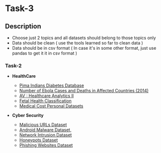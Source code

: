 # Task-3


## Description

- Choose just 2 topics and all datasets should belong to those topics only 
- Data should be clean ( use the tools learned so far to clean data ) 
- Data should be in csv format ( In case it's in some other format, just use pandas to get it it in csv format ) 


### Task-2

- <strong>HealthCare</strong>
  - [Pima Indians Diabetes Database](https://www.kaggle.com/uciml/pima-indians-diabetes-database)
  - [Number of Ebola Cases and Deaths in Affected Countries (2014)](https://data.humdata.org/dataset/ebola-cases-2014)
  - [AV : Healthcare Analytics II](https://www.kaggle.com/nehaprabhavalkar/av-healthcare-analytics-ii)
  - [Fetal Health Classification](https://www.kaggle.com/andrewmvd/fetal-health-classification)
  - [Medical Cost Personal Datasets](https://www.kaggle.com/mirichoi0218/insurance)

- <strong>Cyber Security</strong>
  - [Malicious URLs Dataset](http://www.sysnet.ucsd.edu/projects/url/)
  - [Android Malware Dataset,](https://www.unb.ca/cic/datasets/andmal2020.html)
  - [Network Intrusion Dataset](http://kdd.ics.uci.edu/databases/kddcup99/kddcup99.html)
  - [Honeypots Dataset](https://datadrivensecurity.info/blog/pages/dds-dataset-collection.html)
  - [Phishing Websites Dataset](https://archive.ics.uci.edu/ml/datasets/phishing+websites#)
